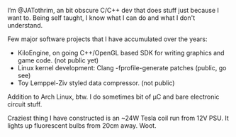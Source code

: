 I’m @JATothrim, an bit obscure C/C++ dev that does stuff just because I want to.
Being self taught, I know what I can do and what I don't understand.

Few major software projects that I have accumulated over the years:
 - KiloEngine, on going C++/OpenGL based SDK for writing graphics and game code. (not public yet)
 - Linux kernel development: Clang -fprofile-generate patches (public, go see)
 - Toy Lemppel-Ziv styled data compressor. (not public)

Addition to Arch Linux, btw. I do sometimes bit of µC and bare electronic circuit stuff.

Craziest thing I have constructed is an ~24W Tesla coil run from 12V PSU.
It lights up fluorescent bulbs from 20cm away. Woot.
